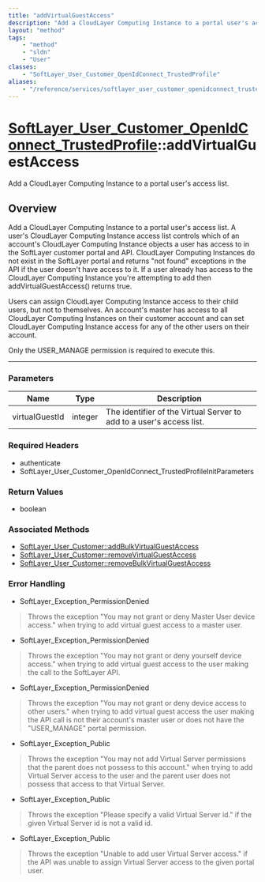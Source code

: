 ```yaml
---
title: "addVirtualGuestAccess"
description: "Add a CloudLayer Computing Instance to a portal user's access list. A user's CloudLayer Computing Instance access list c... "
layout: "method"
tags:
    - "method"
    - "sldn"
    - "User"
classes:
    - "SoftLayer_User_Customer_OpenIdConnect_TrustedProfile"
aliases:
    - "/reference/services/softlayer_user_customer_openidconnect_trustedprofile/addVirtualGuestAccess"
---
```

# [SoftLayer_User_Customer_OpenIdConnect_TrustedProfile](/reference/services/SoftLayer_User_Customer_OpenIdConnect_TrustedProfile)::addVirtualGuestAccess


Add a CloudLayer Computing Instance to a portal user's access list.


## Overview 
Add a CloudLayer Computing Instance to a portal user's access list. A user's CloudLayer Computing Instance access list controls which of an account's CloudLayer Computing Instance objects a user has access to in the SoftLayer customer portal and API. CloudLayer Computing Instances do not exist in the SoftLayer portal and returns "not found" exceptions in the API if the user doesn't have access to it. If a user already has access to the CloudLayer Computing Instance you're attempting to add then addVirtualGuestAccess() returns true. 

Users can assign CloudLayer Computing Instance access to their child users, but not to themselves. An account's master has access to all CloudLayer Computing Instances on their customer account and can set CloudLayer Computing Instance access for any of the other users on their account. 

Only the USER_MANAGE permission is required to execute this. 

-----

### Parameters 
|Name | Type | Description |
| --- | --- | --- |
|virtualGuestId| integer| The identifier of the Virtual Server to add to a user's access list.|


### Required Headers
* authenticate
* SoftLayer_User_Customer_OpenIdConnect_TrustedProfileInitParameters


### Return Values
* boolean


### Associated Methods

*  [SoftLayer_User_Customer::addBulkVirtualGuestAccess](/reference/services/SoftLayer_User_Customer/addBulkVirtualGuestAccess )
*  [SoftLayer_User_Customer::removeVirtualGuestAccess](/reference/services/SoftLayer_User_Customer/removeVirtualGuestAccess )
*  [SoftLayer_User_Customer::removeBulkVirtualGuestAccess](/reference/services/SoftLayer_User_Customer/removeBulkVirtualGuestAccess )



### Error Handling

* SoftLayer_Exception_PermissionDenied 

> Throws the exception "You may not grant or deny Master User device access." when trying to add virtual guest access to a master user. 

* SoftLayer_Exception_PermissionDenied 

> Throws the exception "You may not grant or deny yourself device access." when trying to add virtual guest access to the user making the call to the SoftLayer API. 

* SoftLayer_Exception_PermissionDenied 

> Throws the exception "You may not grant or deny device access to other users." when trying to add virtual guest access the user making the API call is not their account's master user or does not have the "USER_MANAGE" portal permission. 

* SoftLayer_Exception_Public 

> Throws the exception "You may not add Virtual Server permissions that the parent does not possess to this account." when trying to add Virtual Server access to the user and the parent user does not possess that access to that Virtual Server. 

* SoftLayer_Exception_Public 

> Throws the exception "Please specify a valid Virtual Server id." if the given Virtual Server id is not a valid id. 

* SoftLayer_Exception_Public 

> Throws the exception "Unable to add user Virtual Server access." if the API was unable to assign Virtual Server access to the given portal user. 



